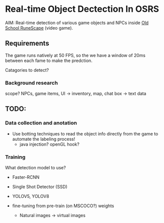 # Real-time Object Dectection In OSRS

AIM: Real-time detection of various game objects and NPCs inside [Old School RuneScape](https://www.oldschool.runescape.com/) (video game). 



## Requirements 

The game runs natively at 50 FPS, so the we have a window of 20ms between each fame to make the predction. 

Catagories to detect?
### Background research
scope? 
NPCs, game items, UI -> inventory, map, chat box -> text data


## TODO:

### Data collection and anotation
- Use botting techniques to read the object info directly from the game to automate the labeling process!
    - java injection? openGL hook? 

### Training 

What detection model to use? 
  - Faster-RCNN
  - Single Shot Detector (SSD)
  - YOLOV5, YOLOV8

  - fine-tuning from pre-train (on MSCOCO?) weights
    - Natural images -> virtual images   



